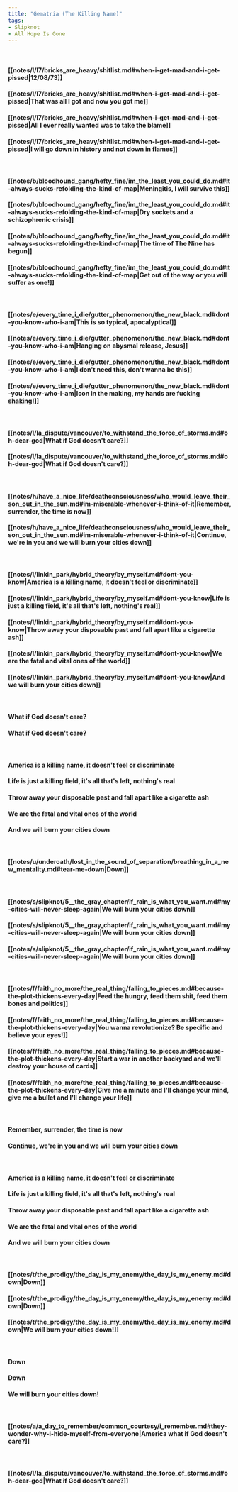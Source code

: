 ```yaml
---
title: "Gematria (The Killing Name)"
tags:
- Slipknot
- All Hope Is Gone
---
```

&nbsp;
#### [[notes/l/l7/bricks_are_heavy/shitlist.md#when-i-get-mad-and-i-get-pissed|12/08/73]]
#### [[notes/l/l7/bricks_are_heavy/shitlist.md#when-i-get-mad-and-i-get-pissed|That was all I got and now you got me]]
#### [[notes/l/l7/bricks_are_heavy/shitlist.md#when-i-get-mad-and-i-get-pissed|All I ever really wanted was to take the blame]]
#### [[notes/l/l7/bricks_are_heavy/shitlist.md#when-i-get-mad-and-i-get-pissed|I will go down in history and not down in flames]]
&nbsp;
#### [[notes/b/bloodhound_gang/hefty_fine/im_the_least_you_could_do.md#it-always-sucks-refolding-the-kind-of-map|Meningitis, I will survive this]]
#### [[notes/b/bloodhound_gang/hefty_fine/im_the_least_you_could_do.md#it-always-sucks-refolding-the-kind-of-map|Dry sockets and a schizophrenic crisis]]
#### [[notes/b/bloodhound_gang/hefty_fine/im_the_least_you_could_do.md#it-always-sucks-refolding-the-kind-of-map|The time of The Nine has begun]]
#### [[notes/b/bloodhound_gang/hefty_fine/im_the_least_you_could_do.md#it-always-sucks-refolding-the-kind-of-map|Get out of the way or you will suffer as one!]]
&nbsp;
#### [[notes/e/every_time_i_die/gutter_phenomenon/the_new_black.md#dont-you-know-who-i-am|This is so typical, apocalyptical]]
#### [[notes/e/every_time_i_die/gutter_phenomenon/the_new_black.md#dont-you-know-who-i-am|Hanging on abysmal release, Jesus]]
#### [[notes/e/every_time_i_die/gutter_phenomenon/the_new_black.md#dont-you-know-who-i-am|I don't need this, don't wanna be this]]
#### [[notes/e/every_time_i_die/gutter_phenomenon/the_new_black.md#dont-you-know-who-i-am|Icon in the making, my hands are fucking shaking!]]
&nbsp;
#### [[notes/l/la_dispute/vancouver/to_withstand_the_force_of_storms.md#oh-dear-god|What if God doesn't care?]]
#### [[notes/l/la_dispute/vancouver/to_withstand_the_force_of_storms.md#oh-dear-god|What if God doesn't care?]]
&nbsp;
#### [[notes/h/have_a_nice_life/deathconsciousness/who_would_leave_their_son_out_in_the_sun.md#im-miserable-whenever-i-think-of-it|Remember, surrender, the time is now]]
#### [[notes/h/have_a_nice_life/deathconsciousness/who_would_leave_their_son_out_in_the_sun.md#im-miserable-whenever-i-think-of-it|Continue, we're in you and we will burn your cities down]]
&nbsp;
#### [[notes/l/linkin_park/hybrid_theory/by_myself.md#dont-you-know|America is a killing name, it doesn't feel or discriminate]]
#### [[notes/l/linkin_park/hybrid_theory/by_myself.md#dont-you-know|Life is just a killing field, it's all that's left, nothing's real]]
#### [[notes/l/linkin_park/hybrid_theory/by_myself.md#dont-you-know|Throw away your disposable past and fall apart like a cigarette ash]]
#### [[notes/l/linkin_park/hybrid_theory/by_myself.md#dont-you-know|We are the fatal and vital ones of the world]]
#### [[notes/l/linkin_park/hybrid_theory/by_myself.md#dont-you-know|And we will burn your cities down]]
&nbsp;
#### What if God doesn't care?
#### What if God doesn't care?
&nbsp;
#### America is a killing name, it doesn't feel or discriminate
#### Life is just a killing field, it's all that's left, nothing's real
#### Throw away your disposable past and fall apart like a cigarette ash
#### We are the fatal and vital ones of the world
#### And we will burn your cities down
&nbsp;
#### [[notes/u/underoath/lost_in_the_sound_of_separation/breathing_in_a_new_mentality.md#tear-me-down|Down]]
&nbsp;
#### [[notes/s/slipknot/5__the_gray_chapter/if_rain_is_what_you_want.md#my-cities-will-never-sleep-again|We will burn your cities down]]
#### [[notes/s/slipknot/5__the_gray_chapter/if_rain_is_what_you_want.md#my-cities-will-never-sleep-again|We will burn your cities down]]
#### [[notes/s/slipknot/5__the_gray_chapter/if_rain_is_what_you_want.md#my-cities-will-never-sleep-again|We will burn your cities down]]
&nbsp;
#### [[notes/f/faith_no_more/the_real_thing/falling_to_pieces.md#because-the-plot-thickens-every-day|Feed the hungry, feed them shit, feed them bones and politics]]
#### [[notes/f/faith_no_more/the_real_thing/falling_to_pieces.md#because-the-plot-thickens-every-day|You wanna revolutionize? Be specific and believe your eyes!]]
#### [[notes/f/faith_no_more/the_real_thing/falling_to_pieces.md#because-the-plot-thickens-every-day|Start a war in another backyard and we'll destroy your house of cards]]
#### [[notes/f/faith_no_more/the_real_thing/falling_to_pieces.md#because-the-plot-thickens-every-day|Give me a minute and I'll change your mind, give me a bullet and I'll change your life]]
&nbsp;
#### Remember, surrender, the time is now
#### Continue, we're in you and we will burn your cities down
&nbsp;
#### America is a killing name, it doesn't feel or discriminate
#### Life is just a killing field, it's all that's left, nothing's real
#### Throw away your disposable past and fall apart like a cigarette ash
#### We are the fatal and vital ones of the world
#### And we will burn your cities down
&nbsp;
#### [[notes/t/the_prodigy/the_day_is_my_enemy/the_day_is_my_enemy.md#down|Down]]
#### [[notes/t/the_prodigy/the_day_is_my_enemy/the_day_is_my_enemy.md#down|Down]]
#### [[notes/t/the_prodigy/the_day_is_my_enemy/the_day_is_my_enemy.md#down|We will burn your cities down!]]
&nbsp;
#### Down 
#### Down 
#### We will burn your cities down!
&nbsp;
#### [[notes/a/a_day_to_remember/common_courtesy/i_remember.md#they-wonder-why-i-hide-myself-from-everyone|America  what if God doesn't care?]]
&nbsp;
#### [[notes/l/la_dispute/vancouver/to_withstand_the_force_of_storms.md#oh-dear-god|What if God doesn't care?]]
